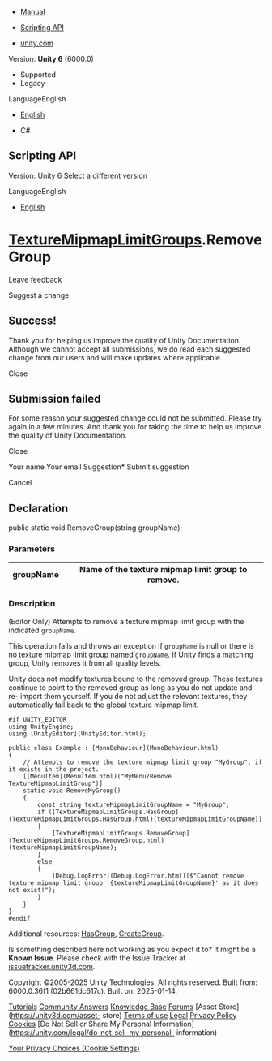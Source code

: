 [ ]()

  * [Manual](../Manual/index.html)
  * [Scripting API](../ScriptReference/index.html)

  * [unity.com](https://unity.com/)

Version: **Unity 6** (6000.0)

  * Supported
  * Legacy

LanguageEnglish

  * [English]()

  * C#

[ ](https://docs.unity3d.com)

## Scripting API

Version: Unity 6 Select a different version

LanguageEnglish

  * [English]()

#  [TextureMipmapLimitGroups](TextureMipmapLimitGroups.html).RemoveGroup

Leave feedback

Suggest a change

## Success!

Thank you for helping us improve the quality of Unity Documentation. Although
we cannot accept all submissions, we do read each suggested change from our
users and will make updates where applicable.

Close

## Submission failed

For some reason your suggested change could not be submitted. Please <a>try
again</a> in a few minutes. And thank you for taking the time to help us
improve the quality of Unity Documentation.

Close

Your name Your email Suggestion* Submit suggestion

Cancel

[ ]()

## Declaration

public static void RemoveGroup(string groupName);

### Parameters

groupName | Name of the texture mipmap limit group to remove.  
---|---  
  
### Description

(Editor Only) Attempts to remove a texture mipmap limit group with the
indicated `groupName`.

This operation fails and throws an exception if `groupName` is null or there
is no texture mipmap limit group named `groupName`. If Unity finds a matching
group, Unity removes it from all quality levels.  
  
Unity does not modify textures bound to the removed group. These textures
continue to point to the removed group as long as you do not update and re-
import them yourself. If you do not adjust the relevant textures, they
automatically fall back to the global texture mipmap limit.

    
    
    #if UNITY_EDITOR
    using UnityEngine;
    using [UnityEditor](UnityEditor.html);  
      
    public class Example : [MonoBehaviour](MonoBehaviour.html)
    {
        // Attempts to remove the texture mipmap limit group "MyGroup", if it exists in the project.
        [[MenuItem](MenuItem.html)("MyMenu/Remove TextureMipmapLimitGroup")]
        static void RemoveMyGroup()
        {
            const string textureMipmapLimitGroupName = "MyGroup";
            if ([TextureMipmapLimitGroups.HasGroup](TextureMipmapLimitGroups.HasGroup.html)(textureMipmapLimitGroupName))
            {
                [TextureMipmapLimitGroups.RemoveGroup](TextureMipmapLimitGroups.RemoveGroup.html)(textureMipmapLimitGroupName);
            }
            else
            {
                [Debug.LogError](Debug.LogError.html)($"Cannot remove texture mipmap limit group '{textureMipmapLimitGroupName}' as it does not exist!");
            }
        }
    }
    #endif
    

Additional resources: [HasGroup](TextureMipmapLimitGroups.HasGroup.html),
[CreateGroup](TextureMipmapLimitGroups.CreateGroup.html).

Is something described here not working as you expect it to? It might be a
**Known Issue**. Please check with the Issue Tracker at
[issuetracker.unity3d.com](https://issuetracker.unity3d.com).

Copyright ©2005-2025 Unity Technologies. All rights reserved. Built from:
6000.0.36f1 (02b661dc617c). Built on: 2025-01-14.

[Tutorials](https://unity3d.com/learn) [Community
Answers](https://answers.unity3d.com) [Knowledge
Base](https://support.unity3d.com/hc/en-us)
[Forums](https://forum.unity3d.com) [Asset Store](https://unity3d.com/asset-
store) [Terms of use](https://docs.unity3d.com/Manual/TermsOfUse.html)
[Legal](https://unity.com/legal) [Privacy
Policy](https://unity.com/legal/privacy-policy)
[Cookies](https://unity.com/legal/cookie-policy) [Do Not Sell or Share My
Personal Information](https://unity.com/legal/do-not-sell-my-personal-
information)

[Your Privacy Choices (Cookie Settings)](javascript:void\(0\);)

